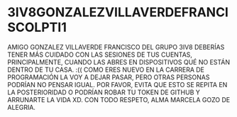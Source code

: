 # 3IV8GONZALEZVILLAVERDEFRANCISCOLPTI1
AMIGO GONZALEZ VILLAVERDE FRANCISCO DEL GRUPO 3IV8
DEBERÍAS TENER MÁS CUIDADO CON LAS SESIONES DE TUS CUENTAS,
PRINCIPALMENTE, CUANDO LAS ABRES EN DISPOSITIVOS 
QUÉ NO ESTÁN DENTRO DE TU CASA.  :((
COMO ERES NUEVO EN LA CARRERA DE PROGRAMACIÓN LA VOY A DEJAR
PASAR, PERO OTRAS PERSONAS PODRÍAN NO PENSAR IGUAL.
POR FAVOR, EVITA QUE ESTO SE REPITA EN LA POSTERIORIDAD 
O PODRÍAN ROBAR TU TOKEN DE GITHUB Y ARRUNARTE LA VIDA XD.
CON TODO RESPETO, ALMA MARCELA GOZO DE ALEGRIA. 
